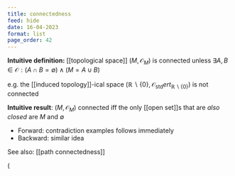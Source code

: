 ```yaml
---
title: connectedness
feed: hide
date: 16-04-2023
format: list
page_order: 42
---
```



**Intuitive definition:** [[topological space]] $(M, \mathcal O_M)$ is connected unless $\exists A, B \in\mathcal O: (A\cap B = \emptyset) \land (M = A\cup B)$

e.g. the [[induced topology]]-ical space $(\mathbb R\backslash\{0\}, \mathcal O_\text{std}ert_{\mathbb R\backslash\{0\}})$ is not connected

**Intuitive result**: $(M, \mathcal O_M)$ connected iff the only [[open set]]s that are *also closed* are $M$ and $\emptyset$
- Forward: contradiction examples follows immediately
- Backward: similar idea

See also: [[path connectedness]]

\(